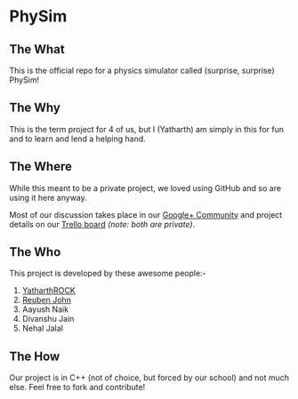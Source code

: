 PhySim
======

## The What

This is the official repo for a physics simulator called (surprise, surprise) PhySim!


## The Why

This is the term project for 4 of us, but I (Yatharth) am simply in this for fun and to learn and lend a helping hand.


## The Where

While this meant to be a private project, we loved using GitHub and so are using it here anyway.

Most of our discussion takes place in our [Google+ Community][google] and project details on our [Trello board][trello] _(note: both are private)_.

  [google]: https://plus.google.com/communities/100284218485435142083
  [trello]: https://trello.com/physsim


## The Who

This project is developed by these awesome people:-

1. [YatharthROCK](https://trello.com/physsim)
1. [Reuben John](https://plus.google.com/u/0/109803240246916286497/about)
1. Aayush Naik
1. Divanshu Jain
1. Nehal Jalal


## The How

Our project is in C++ (not of choice, but forced by our school) and not much else. Feel free to fork and contribute!